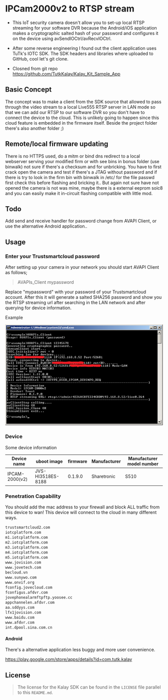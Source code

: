 # IPCam2000v2 to RTSP stream

* This IoT security camera doesn't allow you to set-up local RTSP streaming for your software DVR because the Android/iOS application makes a cryptographic salted hash of your password and configures it on the device using avSendIOCtrl/avRecvIOCtrl.

* After some reverse engineering I found out the client application uses TuTk's IOTC SDK. The SDK headers and libraries where uploaded to GitHub, cool let's git clone.

* Closned from git repo https://github.com/TutkKalay/Kalay_Kit_Sample_App

## Basic Concept

The concept was to make a client from the SDK source that allowed to pass through the video stream to a local Live555 RTSP server in LAN mode so that we can add our RTSP to our software DVR so you don't have to connect the device to the cloud.
This is unlikely going to happen since this cloud feature is embedded in the firmware itself. Beside the project folder there's also another folder ;)

## Remote/local firmware updating 

There is no HTTPS used, do a mitm or bind dns redirect to a local webserver serving your modified firm or with see bins in bonus folder (use binwalk) not sure if there's a checksum and for unbricking. You have to first crack open the camera and test if there's a JTAG without password and if there is try to look in the firm bin with binwalk in /etc/ for the file passwd first check this before flashing and bricking it.. But again not sure have not opened the camera is not was mine, maybe there is a external eeprom soic8 and you can easily make it in-circuit flashing compatible with little mod.

## Todo

Add send and receive handler for password change from AVAPI Client, or use the alternative Android application..

## Usage

### Enter your Trustsmartcloud password
After setting up your camera in your network you should start AVAPI Client as follows;

> AVAPIs_Client mypassword

Replace "mypassword" with your password of your Trustsmartcloud account. After this it will generate a salted SHA256 password and show you the RTSP streaming url after searching in the LAN network and after querying for device information.

Example

![](https://github.com/StackerDEV/ipcam2000v2-to-rtsp/blob/master/example.png)

### Device
Some device information

Device name      | uboot image             | firmware           | Manufacturer | Manufacturer model number |
---------------- | ----------------------- | ------------------ | ------------ | ------------------------- |
IPCAM-2000(v2)   | JVS-HI3518ES-8188       | 0.1.9.0            | Sharetronic  | S510                      |


### Penetration Capability
You should add the mac address to your firewall and block ALL traffic from this device to wan!
This device will connect to the cloud in many different ways.

```
trustsmartcloud2.com
iotcplatform.com
m1.iotcplatform.com
m2.iotcplatform.com
m3.iotcplatform.com
m4.iotcplatform.com
m5.iotcplatform.com
www.jovision.com
www.jovetech.com
becloud.vn
www.sunywo.com
www.onvif.org
fconfig.jovecloud.com
fconfigus.afdvr.com
jovephonealarmftpftp.yoosee.cc
appchannelen.afdvr.com
aa.sddyys.com
lfx1jovision.com
www.baidu.com
www.afdvr.com
int.dpool.sina.com.cn
```

#### Android
There's a alternative application less buggy and more user convenience.

https://play.google.com/store/apps/details?id=com.tutk.kalay


## License

> The license for the Kalay SDK can be found in the `LICENSE` file parallel to this `README.md`.
